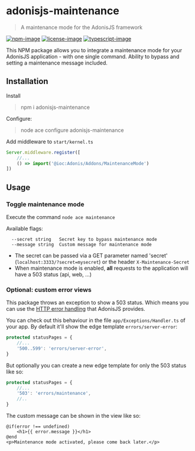 # adonisjs-maintenance
> A maintenance mode for the AdonisJS framework

[![npm-image]][npm-url] [![license-image]][license-url] [![typescript-image]][typescript-url]

This NPM package allows you to integrate a maintenance mode for your AdonisJS application - with one single command. Ability to bypass and setting a maintenance message included.

## Installation

Install
> npm i adonisjs-maintenance

Configure:
> node ace configure adonisjs-maintenance

Add middleware to `start/kernel.ts`

```ts
Server.middleware.register([
    //...
    () => import('@ioc:Adonis/Addons/MaintenanceMode')
])
```

## Usage

### Toggle maintenance mode

Execute the command `node ace maintenance`

Available flags:
```
  --secret string   Secret key to bypass maintenance mode
  --message string  Custom message for maintenance mode
```

* The secret can be passed via a GET parameter named 'secret' (`localhost:3333/?secret=mysecret`) or the header `X-Maintenance-Secret`
* When maintenance mode is enabled, **all** requests to the application will have a 503 status (api, web, ...)

### Optional: custom error views

This package throws an exception to show a 503 status. Which means you can use the [HTTP error handling](https://docs.adonisjs.com/guides/exception-handling#handling-exceptions-globally) that AdonisJS provides.

You can check out this behaviour in the file  `app/Exceptions/Handler.ts` of your app.
By default it'll show the edge template `errors/server-error`:

```ts
protected statusPages = {
    //...
    '500..599': 'errors/server-error', 
}
```

But optionally you can create a new edge template for only the 503 status like so:

```ts
protected statusPages = {
    //...
    '503': 'errors/maintenance',
    //..
}
```

The custom message can be shown in the view like so:

```edge
@if(error !== undefined)
    <h1>{{ error.message }}</h1>
@end
<p>Maintenance mode activated, please come back later.</p>
```

[npm-image]: https://img.shields.io/npm/v/adonisjs-maintenance.svg?style=for-the-badge&logo=npm
[npm-url]: https://npmjs.org/package/adonisjs-maintenance "npm"

[license-image]: https://img.shields.io/npm/l/adonisjs-maintenance?color=blueviolet&style=for-the-badge
[license-url]: LICENSE.md "license"

[typescript-image]: https://img.shields.io/badge/Typescript-294E80.svg?style=for-the-badge&logo=typescript
[typescript-url]:  "typescript"
